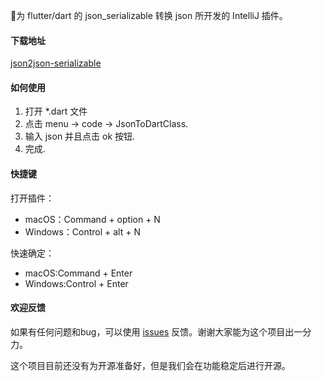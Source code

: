 🎉为 flutter/dart 的 json_serializable 转换 json 所开发的 IntelliJ 插件。

#### 下载地址
[json2json-serializable](https://plugins.jetbrains.com/plugin/12755-json2json-serializable)

#### 如何使用
1. 打开 *.dart 文件
2. 点击 menu -> code -> JsonToDartClass.
3. 输入 json 并且点击 ok 按钮.
4. 完成.

#### 快捷键

打开插件：
- macOS：Command + option + N 
- Windows：Control + alt + N

快速确定：
- macOS:Command + Enter
- Windows:Control + Enter

#### 欢迎反馈

如果有任何问题和bug，可以使用 [issues](https://github.com/liujingtech/IntelliJ-Json2json_serializable/issues) 反馈。谢谢大家能为这个项目出一分力。

这个项目目前还没有为开源准备好，但是我们会在功能稳定后进行开源。


